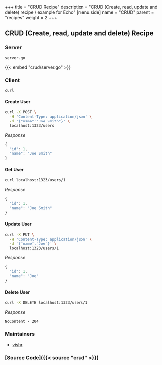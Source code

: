 +++
title = "CRUD Recipe"
description = "CRUD (Create, read, update and delete) recipe / example for Echo"
[menu.side]
  name = "CRUD"
  parent = "recipes"
  weight = 2
+++

## CRUD (Create, read, update and delete) Recipe

### Server

`server.go`

{{< embed "crud/server.go" >}}

### Client

`curl`

#### Create User

```sh
curl -X POST \
  -H 'Content-Type: application/json' \
  -d '{"name":"Joe Smith"}' \
  localhost:1323/users
```

*Response*

```js
{
  "id": 1,
  "name": "Joe Smith"
}
```

#### Get User

```sh
curl localhost:1323/users/1
```

*Response*

```js
{
  "id": 1,
  "name": "Joe Smith"
}
```

#### Update User

```sh
curl -X PUT \
  -H 'Content-Type: application/json' \
  -d '{"name":"Joe"}' \
  localhost:1323/users/1
```

*Response*

```js
{
  "id": 1,
  "name": "Joe"
}
```

#### Delete User

```sh
curl -X DELETE localhost:1323/users/1
```

*Response*

`NoContent - 204`

### Maintainers

- [vishr](https://github.com/vishr)

### [Source Code]({{< source "crud" >}})

